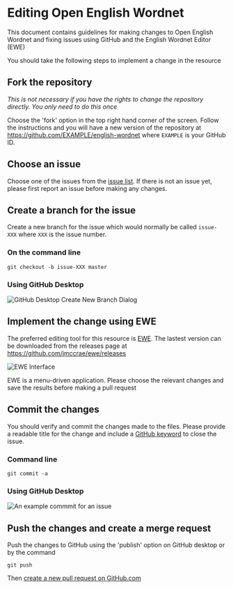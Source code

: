 # Editing Open English Wordnet

This document contains guidelines for making changes to Open English Wordnet and fixing issues using GitHub and the English Wordnet Editor (EWE)

You should take the following steps to implement a change in the resource

## Fork the repository

_This is not necessary if you have the rights to change the repository directly. You only need to do this once_

Choose the 'fork' option in the top right hand corner of the screen. Follow the instructions and you will have a new version of the repository at https://github.com/EXAMPLE/english-wordnet where `EXAMPLE` is your GitHub ID.

## Choose an issue

Choose one of the issues from the [issue list](https://github.com/globalwordnet/english-wordnet/issues). If there is not an issue yet, please first report an issue before making any changes.

## Create a branch for the issue

Create a new branch for the issue which would normally be called `issue-XXX` where `XXX` is the issue number. 

### On the command line
    git checkout -b issue-XXX master
    
### Using GitHub Desktop
![GitHub Desktop Create New Branch Dialog](https://github.com/globalwordnet/english-wordnet/raw/ewe-doc-images/new-branch-wordnet.PNG)

## Implement the change using EWE

The preferred editing tool for this resource is [EWE](https://github.com/jmccrae/ewe).
The lastest version can be downloaded from the releases page at 
https://github.com/jmccrae/ewe/releases

![EWE Interface](https://github.com/globalwordnet/english-wordnet/raw/ewe-doc-images/ewe-interface.PNG)

EWE is a menu-driven application. Please choose the relevant changes and save 
the results before making a pull request

## Commit the changes

You should verify and commit the changes made to the files. Please provide a readable title for the change and include a [GitHub keyword](https://docs.github.com/en/github/managing-your-work-on-github/linking-a-pull-request-to-an-issue) to close the issue.

### Command line

    git commit -a
    
### Using GitHub Desktop

![An example commmit for an issue](https://github.com/globalwordnet/english-wordnet/raw/ewe-doc-images/commit.png)

## Push the changes and create a merge request

Push the changes to GitHub using the 'publish' option on GitHub desktop or by the command

    git push
    
Then [create a new pull request on GitHub.com](https://github.com/globalwordnet/english-wordnet/compare)
